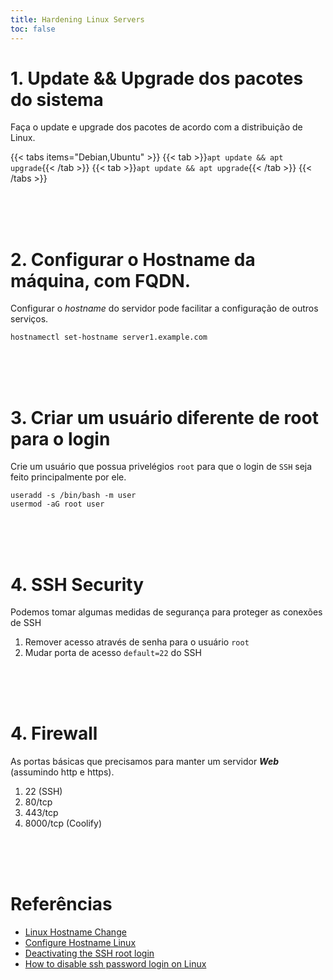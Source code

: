 ```yaml
---
title: Hardening Linux Servers
toc: false
---
```


# 1. Update && Upgrade dos pacotes do sistema

Faça o update e upgrade dos pacotes de acordo com a distribuição de Linux.

{{< tabs items="Debian,Ubuntu" >}}
    {{< tab >}}`apt update && apt upgrade`{{< /tab >}}
    {{< tab >}}`apt update && apt upgrade`{{< /tab >}}
{{< /tabs >}}

<br/>
<br/>
<br/>


# 2. Configurar o Hostname da máquina, com FQDN.

Configurar o *hostname* do servidor pode facilitar a configuração de outros serviços.

```shell
hostnamectl set-hostname server1.example.com

```

<br/>
<br/>
<br/>

# 3. Criar um usuário diferente de root para o login

Crie um usuário que possua privelégios `root` para que o login de `SSH` seja feito principalmente por ele.

```shell
useradd -s /bin/bash -m user
usermod -aG root user

```

<br/>
<br/>
<br/>

# 4. SSH Security

Podemos tomar algumas medidas de segurança para proteger as conexões de SSH

1. Remover acesso através de senha para o usuário `root`
2. Mudar porta de acesso `default=22` do SSH

<br/>
<br/>
<br/>

# 4. Firewall

As portas básicas que precisamos para manter um servidor ***Web*** (assumindo http e https).

1. 22 (SSH)
2. 80/tcp
3. 443/tcp
4. 8000/tcp (Coolify)

<br/>
<br/>
<br/>

# Referências

- [Linux Hostname Change](https://docs.rackspace.com/docs/linux-hostname-change)
- [Configure Hostname Linux](https://www.redhat.com/sysadmin/configure-hostname-linux)
- [Deactivating the SSH root login](https://www.ionos.com/help/server-cloud-infrastructure/getting-started/important-security-information-for-your-server/deactivating-the-ssh-root-login/)
- [How to disable ssh password login on Linux](https://www.cyberciti.biz/faq/how-to-disable-ssh-password-login-on-linux/)

